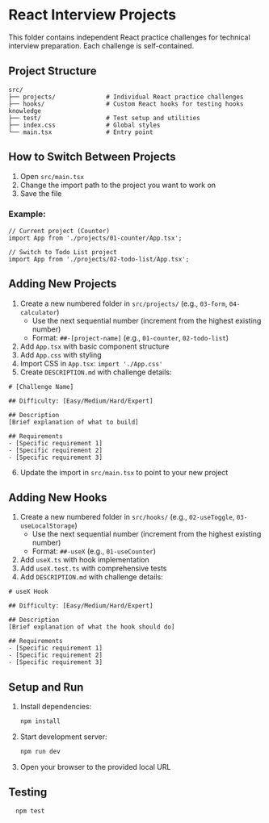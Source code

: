 # React Interview Projects

This folder contains independent React practice challenges for technical interview preparation. Each challenge is self-contained.

## Project Structure

```
src/
├── projects/              # Individual React practice challenges
├── hooks/                 # Custom React hooks for testing hooks knowledge
├── test/                  # Test setup and utilities
├── index.css              # Global styles
└── main.tsx               # Entry point
```

## How to Switch Between Projects

1. Open `src/main.tsx`
2. Change the import path to the project you want to work on
3. Save the file

### Example:

```tsx
// Current project (Counter)
import App from './projects/01-counter/App.tsx';

// Switch to Todo List project
import App from './projects/02-todo-list/App.tsx';
```

## Adding New Projects

1. Create a new numbered folder in `src/projects/` (e.g., `03-form`, `04-calculator`)
   - Use the next sequential number (increment from the highest existing number)
   - Format: `##-[project-name]` (e.g., `01-counter`, `02-todo-list`)
2. Add `App.tsx` with basic component structure
3. Add `App.css` with styling
4. Import CSS in `App.tsx`: `import './App.css'`
5. Create `DESCRIPTION.md` with challenge details:

```
# [Challenge Name]

## Difficulty: [Easy/Medium/Hard/Expert]

## Description
[Brief explanation of what to build]

## Requirements
- [Specific requirement 1]
- [Specific requirement 2]
- [Specific requirement 3]
```

6. Update the import in `src/main.tsx` to point to your new project

## Adding New Hooks

1. Create a new numbered folder in `src/hooks/` (e.g., `02-useToggle`, `03-useLocalStorage`)
   - Use the next sequential number (increment from the highest existing number)
   - Format: `##-useX` (e.g., `01-useCounter`)
2. Add `useX.ts` with hook implementation
3. Add `useX.test.ts` with comprehensive tests
4. Add `DESCRIPTION.md` with challenge details:

```
# useX Hook

## Difficulty: [Easy/Medium/Hard/Expert]

## Description
[Brief explanation of what the hook should do]

## Requirements
- [Specific requirement 1]
- [Specific requirement 2]
- [Specific requirement 3]
```

## Setup and Run

1. Install dependencies:

   ```bash
   npm install
   ```

2. Start development server:

   ```bash
   npm run dev
   ```

3. Open your browser to the provided local URL

## Testing

```bash
  npm test
```
